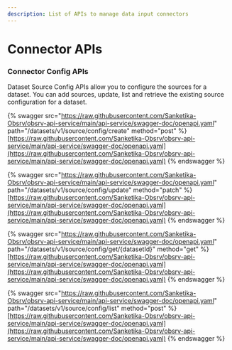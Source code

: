 ```yaml
---
description: List of APIs to manage data input connectors
---
```


# Connector APIs

### Connector Config APIs

Dataset Source Config APIs allow you to configure the sources for a dataset. You can add sources, update, list and retrieve the existing source configuration for a dataset.

{% swagger src="https://raw.githubusercontent.com/Sanketika-Obsrv/obsrv-api-service/main/api-service/swagger-doc/openapi.yaml" path="/datasets/v1/source/config/create" method="post" %}
[https://raw.githubusercontent.com/Sanketika-Obsrv/obsrv-api-service/main/api-service/swagger-doc/openapi.yaml](https://raw.githubusercontent.com/Sanketika-Obsrv/obsrv-api-service/main/api-service/swagger-doc/openapi.yaml)
{% endswagger %}

{% swagger src="https://raw.githubusercontent.com/Sanketika-Obsrv/obsrv-api-service/main/api-service/swagger-doc/openapi.yaml" path="/datasets/v1/source/config/update" method="patch" %}
[https://raw.githubusercontent.com/Sanketika-Obsrv/obsrv-api-service/main/api-service/swagger-doc/openapi.yaml](https://raw.githubusercontent.com/Sanketika-Obsrv/obsrv-api-service/main/api-service/swagger-doc/openapi.yaml)
{% endswagger %}

{% swagger src="https://raw.githubusercontent.com/Sanketika-Obsrv/obsrv-api-service/main/api-service/swagger-doc/openapi.yaml" path="/datasets/v1/source/config/get/{datasetId}" method="get" %}
[https://raw.githubusercontent.com/Sanketika-Obsrv/obsrv-api-service/main/api-service/swagger-doc/openapi.yaml](https://raw.githubusercontent.com/Sanketika-Obsrv/obsrv-api-service/main/api-service/swagger-doc/openapi.yaml)
{% endswagger %}

{% swagger src="https://raw.githubusercontent.com/Sanketika-Obsrv/obsrv-api-service/main/api-service/swagger-doc/openapi.yaml" path="/datasets/v1/source/config/list" method="post" %}
[https://raw.githubusercontent.com/Sanketika-Obsrv/obsrv-api-service/main/api-service/swagger-doc/openapi.yaml](https://raw.githubusercontent.com/Sanketika-Obsrv/obsrv-api-service/main/api-service/swagger-doc/openapi.yaml)
{% endswagger %}

